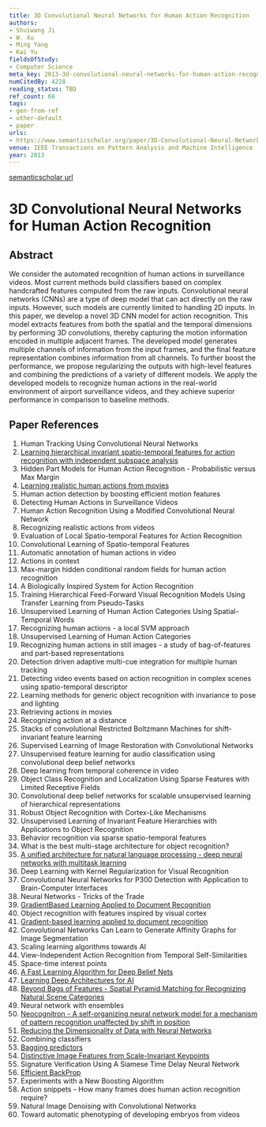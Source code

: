 ```yaml
---
title: 3D Convolutional Neural Networks for Human Action Recognition
authors:
- Shuiwang Ji
- W. Xu
- Ming Yang
- Kai Yu
fieldsOfStudy:
- Computer Science
meta_key: 2013-3d-convolutional-neural-networks-for-human-action-recognition
numCitedBy: 4228
reading_status: TBD
ref_count: 66
tags:
- gen-from-ref
- other-default
- paper
urls:
- https://www.semanticscholar.org/paper/3D-Convolutional-Neural-Networks-for-Human-Action-Ji-Xu/80bfcf1be2bf1b95cc6f36d229665cdf22d76190?sort=total-citations
venue: IEEE Transactions on Pattern Analysis and Machine Intelligence
year: 2013
---
```


[semanticscholar url](https://www.semanticscholar.org/paper/3D-Convolutional-Neural-Networks-for-Human-Action-Ji-Xu/80bfcf1be2bf1b95cc6f36d229665cdf22d76190?sort=total-citations)

# 3D Convolutional Neural Networks for Human Action Recognition

## Abstract

We consider the automated recognition of human actions in surveillance videos. Most current methods build classifiers based on complex handcrafted features computed from the raw inputs. Convolutional neural networks (CNNs) are a type of deep model that can act directly on the raw inputs. However, such models are currently limited to handling 2D inputs. In this paper, we develop a novel 3D CNN model for action recognition. This model extracts features from both the spatial and the temporal dimensions by performing 3D convolutions, thereby capturing the motion information encoded in multiple adjacent frames. The developed model generates multiple channels of information from the input frames, and the final feature representation combines information from all channels. To further boost the performance, we propose regularizing the outputs with high-level features and combining the predictions of a variety of different models. We apply the developed models to recognize human actions in the real-world environment of airport surveillance videos, and they achieve superior performance in comparison to baseline methods.

## Paper References

1. Human Tracking Using Convolutional Neural Networks
2. [Learning hierarchical invariant spatio-temporal features for action recognition with independent subspace analysis](2011-learning-hierarchical-invariant-spatio-temporal-features-for-action-recognition-with-independent-subspace-analysis)
3. Hidden Part Models for Human Action Recognition - Probabilistic versus Max Margin
4. [Learning realistic human actions from movies](2008-learning-realistic-human-actions-from-movies)
5. Human action detection by boosting efficient motion features
6. Detecting Human Actions in Surveillance Videos
7. Human Action Recognition Using a Modified Convolutional Neural Network
8. Recognizing realistic actions from videos
9. Evaluation of Local Spatio-temporal Features for Action Recognition
10. Convolutional Learning of Spatio-temporal Features
11. Automatic annotation of human actions in video
12. Actions in context
13. Max-margin hidden conditional random fields for human action recognition
14. A Biologically Inspired System for Action Recognition
15. Training Hierarchical Feed-Forward Visual Recognition Models Using Transfer Learning from Pseudo-Tasks
16. Unsupervised Learning of Human Action Categories Using Spatial-Temporal Words
17. Recognizing human actions - a local SVM approach
18. Unsupervised Learning of Human Action Categories
19. Recognizing human actions in still images - a study of bag-of-features and part-based representations
20. Detection driven adaptive multi-cue integration for multiple human tracking
21. Detecting video events based on action recognition in complex scenes using spatio-temporal descriptor
22. Learning methods for generic object recognition with invariance to pose and lighting
23. Retrieving actions in movies
24. Recognizing action at a distance
25. Stacks of convolutional Restricted Boltzmann Machines for shift-invariant feature learning
26. Supervised Learning of Image Restoration with Convolutional Networks
27. Unsupervised feature learning for audio classification using convolutional deep belief networks
28. Deep learning from temporal coherence in video
29. Object Class Recognition and Localization Using Sparse Features with Limited Receptive Fields
30. Convolutional deep belief networks for scalable unsupervised learning of hierarchical representations
31. Robust Object Recognition with Cortex-Like Mechanisms
32. Unsupervised Learning of Invariant Feature Hierarchies with Applications to Object Recognition
33. Behavior recognition via sparse spatio-temporal features
34. What is the best multi-stage architecture for object recognition?
35. [A unified architecture for natural language processing - deep neural networks with multitask learning](2008-a-unified-architecture-for-natural-language-processing-deep-neural-networks-with-multitask-learning)
36. Deep Learning with Kernel Regularization for Visual Recognition
37. Convolutional Neural Networks for P300 Detection with Application to Brain-Computer Interfaces
38. Neural Networks - Tricks of the Trade
39. [GradientBased Learning Applied to Document Recognition](2001-gradientbased-learning-applied-to-document-recognition)
40. Object recognition with features inspired by visual cortex
41. [Gradient-based learning applied to document recognition](1998-lenet5.md)
42. Convolutional Networks Can Learn to Generate Affinity Graphs for Image Segmentation
43. Scaling learning algorithms towards AI
44. View-Independent Action Recognition from Temporal Self-Similarities
45. Space-time interest points
46. [A Fast Learning Algorithm for Deep Belief Nets](2006-a-fast-learning-algorithm-for-deep-belief-nets)
47. [Learning Deep Architectures for AI](2007-learning-deep-architectures-for-ai)
48. [Beyond Bags of Features - Spatial Pyramid Matching for Recognizing Natural Scene Categories](2006-beyond-bags-of-features-spatial-pyramid-matching-for-recognizing-natural-scene-categories)
49. Neural network with ensembles
50. [Neocognitron - A self-organizing neural network model for a mechanism of pattern recognition unaffected by shift in position](2004-neocognitron-a-self-organizing-neural-network-model-for-a-mechanism-of-pattern-recognition-unaffected-by-shift-in-position)
51. [Reducing the Dimensionality of Data with Neural Networks](2006-reducing-the-dimensionality-of-data-with-neural-networks)
52. Combining classifiers
53. [Bagging predictors](2004-bagging-predictors)
54. [Distinctive Image Features from Scale-Invariant Keypoints](2004-distinctive-image-features-from-scale-invariant-keypoints)
55. Signature Verification Using A Siamese Time Delay Neural Network
56. [Efficient BackProp](2012-efficient-backprop)
57. Experiments with a New Boosting Algorithm
58. Action snippets - How many frames does human action recognition require?
59. Natural Image Denoising with Convolutional Networks
60. Toward automatic phenotyping of developing embryos from videos
